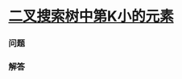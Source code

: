 # [二叉搜索树中第K小的元素](https://leetcode-cn.com/problems/kth-smallest-element-in-a-bst)

### 问题

### 解答

```

```

